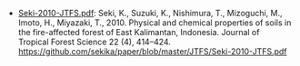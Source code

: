 - [Seki-2010-JTFS.pdf](Seki-2010-JTFS.pdf): Seki, K., Suzuki, K., Nishimura, T., Mizoguchi, M., Imoto, H., Miyazaki, T., 2010. Physical and chemical properties of soils in the fire-affected forest of East Kalimantan, Indonesia. Journal of Tropical Forest Science 22 (4), 414–424. https://github.com/sekika/paper/blob/master/JTFS/Seki-2010-JTFS.pdf
